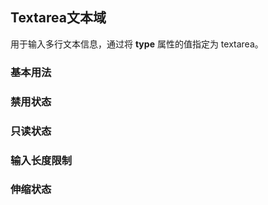 <script setup>
    import BaseVue from './base.vue';
    import DisabledVue from './disabled.vue';
    import ReadonlyVue from './readonly.vue';
    import MaxlengthVue from './maxlength.vue';
    import ResizeVue from "./resize.vue";
    import preview from '@/components/preview.vue'
</script>
## Textarea文本域

用于输入多行文本信息，通过将 **type** 属性的值指定为 textarea。

 ### 基本用法

<base-vue />
<preview compname='textarea' demoname='base'/>

### 禁用状态

<disabled-vue />
<preview compname='textarea' demoname='disabled'/>

### 只读状态

<readonly-vue />
<preview compname='textarea' demoname='readonly'/>

### 输入长度限制

<maxlength-vue />
<preview compname='textarea' demoname='maxlength'/>

### 伸缩状态

<resize-vue />
<preview compname='textarea' demoname='resize'/>